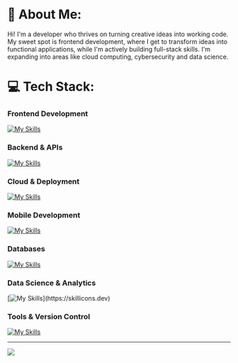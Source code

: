 # 🤗 About Me:
Hi! I'm a developer who thrives on turning creative ideas into working code. <br>My sweet spot is frontend development, where I get to transform ideas into functional applications, while I'm actively building full-stack skills. I'm expanding into areas like cloud computing, cybersecurity and data science. <br> 

# 💻 Tech Stack:

### **Frontend Development**
[![My Skills](https://skillicons.dev/icons?i=js,ts,html,css,react,nextjs,tailwind,vite)](https://skillicons.dev)
### **Backend & APIs**
[![My Skills](https://skillicons.dev/icons?i=py,nodejs,flask,fastapi)](https://skillicons.dev)
### **Cloud & Deployment** 
[![My Skills](https://skillicons.dev/icons?i=aws,gcp,vercel)](https://skillicons.dev)
### **Mobile Development**
[![My Skills](https://skillicons.dev/icons?i=dart,flutter)](https://skillicons.dev)
### **Databases**
[![My Skills](https://skillicons.dev/icons?i=mysql,redis,dynamodb,mongodb)](https://skillicons.dev)
### **Data Science & Analytics**
[![My Skills](https://skillicons.dev/icons?i=powerbi,numpy,matplotlib,sklearn,)](https://skillicons.dev)
### **Tools & Version Control**
[![My Skills](https://skillicons.dev/icons?i=git,github,npm,pnpm,figma)](https://skillicons.dev)

---
[![](https://visitcount.itsvg.in/api?id=saraxp&icon=0&color=0)](https://visitcount.itsvg.in)
